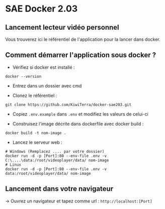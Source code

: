 # SAE Docker 2.03

## Lancement lecteur vidéo personnel
Vous trouverez ici le référentiel de l'application pour la lancer dans docker.

## Comment démarrer l'application sous docker ?

- Vérifiez si docker est installé :
```shell
docker --version
```

- Entrez dans un dossier avec cmd

- Clonez le référentiel :
 ```shell
git clone https://github.com/KiwiTerra/docker-sae203.git
```

- Copiez `.env.example` dans `.env` et modifiez les valeurs de celui-ci

- Construisez l'image décrite dans dockerfile avec docker build : 
```shell
docker build -t nom-image .
```

- Lancez le serveur web :
```shell
# Windows (Remplacez .... par votre dossier)
docker run -d -p [Port]:80 --env-file .env -v C:\....\data:/root/videoplayer/data/ nom-image
# Linux
docker run -d -p [Port]:80 --env-file .env -v data:/root/videoplayer/data/ nom-image
```

## Lancement dans votre navigateur
-> Ouvrez un navigateur et tapez comme url :  ```http://localhost:[Port]```

